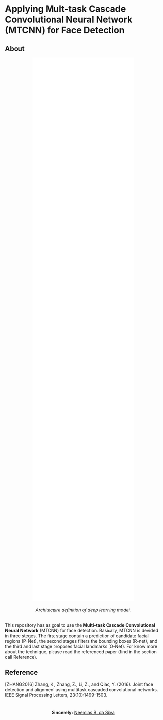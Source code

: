 # Applying Mult-task Cascade Convolutional Neural Network (MTCNN) for Face Detection

## About

<p align="center"><embed src="mtcnn.pdf" width="65%" height="45%"></p> 
<h6 align="center">Architecture definition of deep learning model.</h6>

This repository has as goal to use the __Multi-task Cascade Convolutional Neural Network__ (MTCNN) for face detection. Basically, MTCNN is devided in three steges. The first stage contain a prediction of candidate facial regions (P-Net), the second stages filters the bounding boxes (R-net), and the third and last stage proposes facial landmarks (O-Net). For know more about the technique, please read the referenced paper (find in the section call Reference).




## Reference

[ZHANG2016] Zhang, K., Zhang, Z., Li, Z., and Qiao, Y. (2016). Joint face detection and alignment using multitask cascaded convolutional networks. IEEE Signal Processing Letters, 23(10):1499–1503.


#

<p align="center"><b>Sincerely:</b> <a href="https://github.com/neemiasbsilva">Neemias B. da Silva</a></p>

#